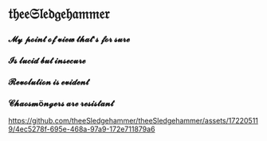 # 𝔱𝔥𝔢𝔢𝔖𝔩𝔢𝔡𝔤𝔢𝔥𝔞𝔪𝔪𝔢𝔯
### 𝓜𝔂 𝓹𝓸𝓲𝓷𝓽 𝓸𝓯 𝓿𝓲𝓮𝔀 𝓽𝓱𝓪𝓽'𝓼 𝓯𝓸𝓻 𝓼𝓾𝓻𝓮
### 𝓘𝓼 𝓵𝓾𝓬𝓲𝓭 𝓫𝓾𝓽 𝓲𝓷𝓼𝓮𝓬𝓾𝓻𝓮
### 𝓡𝓮𝓿𝓸𝓵𝓾𝓽𝓲𝓸𝓷 𝓲𝓼 𝓮𝓿𝓲𝓭𝓮𝓷𝓽
### 𝓒𝓱𝓪𝓸𝓼𝓶ö𝓷𝓰𝓮𝓻𝓼 𝓪𝓻𝓮 𝓻𝓮𝓼𝓲𝓼𝓽𝓪𝓷𝓽

https://github.com/theeSledgehammer/theeSledgehammer/assets/172205119/4ec5278f-695e-468a-97a9-172e711879a6

<!--
**theeSledgehammer/theeSledgehammer** is a ✨ _special_ ✨ repository because its `README.md` (this file) appears on your GitHub profile.

Here are some ideas to get you started:

- 🔭 I’m currently working on ...
- 🌱 I’m currently learning ...
- 👯 I’m looking to collaborate on ...
- 🤔 I’m looking for help with ...
- 💬 Ask me about ...
- 📫 How to reach me: ...
- 😄 Pronouns: ...
- ⚡ Fun fact: ...
-->
